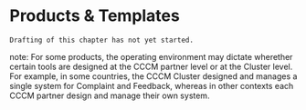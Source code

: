 # Products & Templates
```{warning}
Drafting of this chapter has not yet started.
```

note: For some products, the operating environment may dictate wherether certain tools are designed at the CCCM partner level or at the Cluster level. For example, in some countries, the CCCM Cluster designed and manages a single system for Complaint and Feedback, whereas in other contexts each CCCM partner design and manage their own system.

